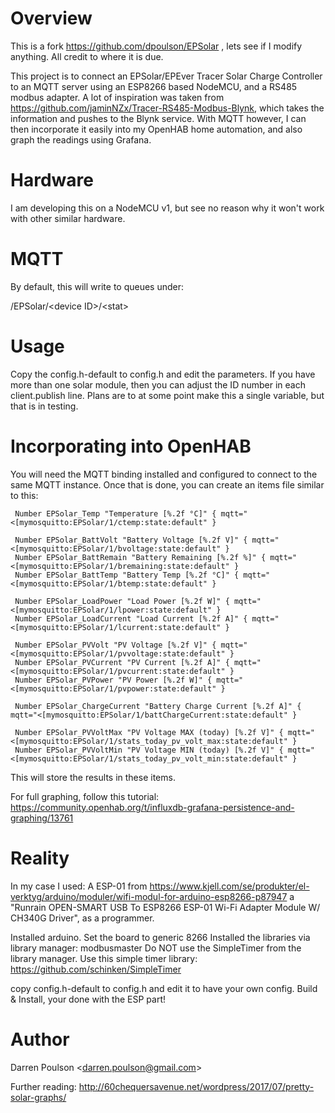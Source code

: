 # Overview 

This is a fork https://github.com/dpoulson/EPSolar , lets see if I modify anything.
All credit to where it is due.

This project is to connect an EPSolar/EPEver Tracer Solar Charge Controller to an MQTT server using an ESP8266 based NodeMCU, and a RS485 modbus adapter. A lot of inspiration was taken from https://github.com/jaminNZx/Tracer-RS485-Modbus-Blynk, which takes the information and pushes to the Blynk service. With MQTT however, I can then incorporate it easily into my OpenHAB home automation, and also graph the readings using Grafana.

# Hardware
I am developing this on a NodeMCU v1, but see no reason why it won't work with other similar hardware.

# MQTT
By default, this will write to queues under:

/EPSolar/\<device ID\>/\<stat\>

# Usage

Copy the config.h-default to config.h and edit the parameters. If you have more than one solar module, then you can adjust the ID number in each client.publish line. Plans are to at some point make this a single variable, but that is in testing.

# Incorporating into OpenHAB

You will need the MQTT binding installed and configured to connect to the same MQTT instance. Once that is done, you can create an items file similar to this:

     Number EPSolar_Temp "Temperature [%.2f °C]" { mqtt="<[mymosquitto:EPSolar/1/ctemp:state:default" }

     Number EPSolar_BattVolt "Battery Voltage [%.2f V]" { mqtt="<[mymosquitto:EPSolar/1/bvoltage:state:default" }
     Number EPSolar_BattRemain "Battery Remaining [%.2f %]" { mqtt="<[mymosquitto:EPSolar/1/bremaining:state:default" }
     Number EPSolar_BattTemp "Battery Temp [%.2f °C]" { mqtt="<[mymosquitto:EPSolar/1/btemp:state:default" }

     Number EPSolar_LoadPower "Load Power [%.2f W]" { mqtt="<[mymosquitto:EPSolar/1/lpower:state:default" }
     Number EPSolar_LoadCurrent "Load Current [%.2f A]" { mqtt="<[mymosquitto:EPSolar/1/lcurrent:state:default" }

     Number EPSolar_PVVolt "PV Voltage [%.2f V]" { mqtt="<[mymosquitto:EPSolar/1/pvvoltage:state:default" }
     Number EPSolar_PVCurrent "PV Current [%.2f A]" { mqtt="<[mymosquitto:EPSolar/1/pvcurrent:state:default" }
     Number EPSolar_PVPower "PV Power [%.2f W]" { mqtt="<[mymosquitto:EPSolar/1/pvpower:state:default" }

     Number EPSolar_ChargeCurrent "Battery Charge Current [%.2f A]" { mqtt="<[mymosquitto:EPSolar/1/battChargeCurrent:state:default" }

     Number EPSolar_PVVoltMax "PV Voltage MAX (today) [%.2f V]" { mqtt="<[mymosquitto:EPSolar/1/stats_today_pv_volt_max:state:default" }
     Number EPSolar_PVVoltMin "PV Voltage MIN (today) [%.2f V]" { mqtt="<[mymosquitto:EPSolar/1/stats_today_pv_volt_min:state:default" }

This will store the results in these items. 

For full graphing, follow this tutorial: https://community.openhab.org/t/influxdb-grafana-persistence-and-graphing/13761

# Reality
In my case I used:
A ESP-01 from https://www.kjell.com/se/produkter/el-verktyg/arduino/moduler/wifi-modul-for-arduino-esp8266-p87947
a "Runrain OPEN-SMART USB To ESP8266 ESP-01 Wi-Fi Adapter Module W/ CH340G Driver", as a programmer.

Installed arduino.
Set the board to generic 8266
Installed the libraries via library manager: modbusmaster
Do NOT use the SimpleTimer from the library manager.
Use this simple timer library: https://github.com/schinken/SimpleTimer

copy config.h-default to config.h and edit it to have your own config.
Build & Install, your done with the ESP part!


# Author

Darren Poulson \<darren.poulson@gmail.com\>

Further reading: http://60chequersavenue.net/wordpress/2017/07/pretty-solar-graphs/


